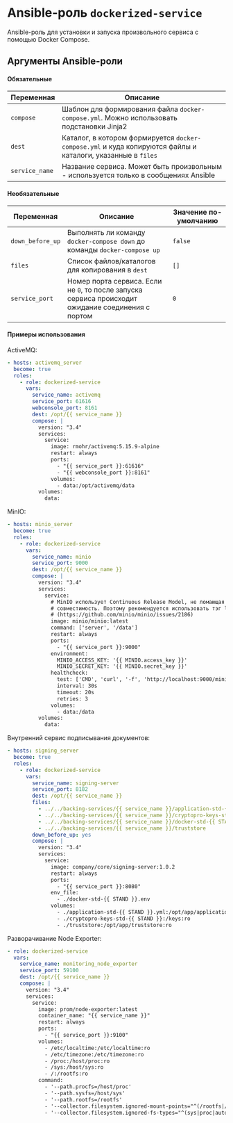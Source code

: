 # Ansible-роль `dockerized-service`

Ansible-роль для установки и запуска произвольного сервиса с помощью Docker Compose.

## Аргументы Ansible-роли

#### Обязательные

| Переменная | Описание |
| --- | --- |  
| `compose` | Шаблон для формирования файла `docker-compose.yml`. Можно использовать подстановки Jinja2 |
| `dest` | Каталог, в котором формируется `docker-compose.yml` и куда копируются файлы и каталоги, указанные в `files` |
| `service_name` | Название сервиса. Может быть произвольным - используется только в сообщениях Ansible |

#### Необязательные

| Переменная           | Описание                                                                                           | Значение по-умолчанию |
|----------------------|----------------------------------------------------------------------------------------------------| --- |
| `down_before_up`     | Выполнять ли команду `docker-compose down` до команды `docker-compose up`                          | `false`
| `files`              | Список файлов/каталогов для копирования в `dest`                                                   | `[]`
| `service_port`       | Номер порта сервиса. Если не `0`, то после запуска сервиса происходит ожидание соединения с портом | `0`

#### Примеры использования

ActiveMQ:

```yaml
- hosts: activemq_server
  become: true
  roles:
    - role: dockerized-service
      vars:
        service_name: activemq
        service_port: 61616
        webconsole_port: 8161
        dest: /opt/{{ service_name }}
        compose: |
          version: "3.4"
          services:
            service:
              image: rmohr/activemq:5.15.9-alpine
              restart: always
              ports:
                - "{{ service_port }}:61616"
                - "{{ webconsole_port }}:8161"
              volumes:
                - data:/opt/activemq/data
          volumes:
            data:
```

MinIO:

```yaml
- hosts: minio_server
  become: true
  roles:
    - role: dockerized-service
      vars:
        service_name: minio
        service_port: 9000
        dest: /opt/{{ service_name }}
        compose: |
          version: "3.4"
          services:
            service:
              # MinIO использует Continuous Release Model, не ломающая
              # совместимость. Поэтому рекомендуется использовать тэг latest
              # (https://github.com/minio/minio/issues/2186)
              image: minio/minio:latest
              command: ['server', '/data']
              restart: always
              ports:
                - "{{ service_port }}:9000"
              environment:
                MINIO_ACCESS_KEY: '{{ MINIO.access_key }}'
                MINIO_SECRET_KEY: '{{ MINIO.secret_key }}'
              healthcheck:
                test: ['CMD', 'curl', '-f', 'http://localhost:9000/minio/health/live']
                interval: 30s
                timeout: 20s
                retries: 3
              volumes:
                - data:/data
          volumes:
            data:
```

Внутренний сервис подписывания документов:

```yaml
- hosts: signing_server
  become: true
  roles:
    - role: dockerized-service
      vars:
        service_name: signing-server
        service_port: 8182
        dest: /opt/{{ service_name }}
        files:
          - ../../backing-services/{{ service_name }}/application-std-{{ STAND }}.yml
          - ../../backing-services/{{ service_name }}/cryptopro-keys-std-{{ STAND }}
          - ../../backing-services/{{ service_name }}/docker-std-{{ STAND }}.env
          - ../../backing-services/{{ service_name }}/truststore
        down_before_up: yes
        compose: |
          version: "3.4"
          services:
            service:
              image: company/core/signing-server:1.0.2
              restart: always
              ports:
                - "{{ service_port }}:8080"
              env_file:
                - ./docker-std-{{ STAND }}.env
              volumes:
                - ./application-std-{{ STAND }}.yml:/opt/app/application.yml:ro
                - ./cryptopro-keys-std-{{ STAND }}:/keys:ro
                - ./truststore:/opt/app/truststore:ro
```

Разворачивание Node Exporter: 

```yaml
- role: dockerized-service
  vars:
    service_name: monitoring_node_exporter
    service_port: 59100
    dest: /opt/{{ service_name }}
    compose: |
      version: "3.4"
      services:
        service:
          image: prom/node-exporter:latest
          container_name: "{{ service_name }}"
          restart: always
          ports:
            - "{{ service_port }}:9100"
          volumes:
            - /etc/localtime:/etc/localtime:ro
            - /etc/timezone:/etc/timezone:ro
            - /proc:/host/proc:ro
            - /sys:/host/sys:ro
            - /:/rootfs:ro
          command:
            - '--path.procfs=/host/proc'
            - '--path.sysfs=/host/sys'
            - '--path.rootfs=/rootfs'
            - '--collector.filesystem.ignored-mount-points="^(/rootfs|/host|)/(sys|proc|dev|host|etc)($$|/)"'
            - '--collector.filesystem.ignored-fs-types="^(sys|proc|auto|cgroup|devpts|ns|au|fuse\.lxc|mqueue)(fs|)$$"'
```
